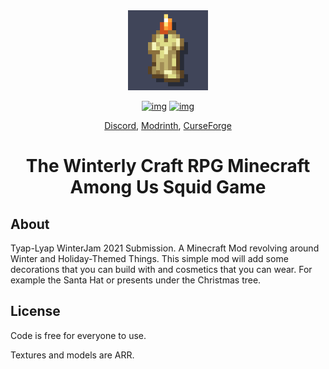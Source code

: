 <div align="center">
<img alt="Icon" src="src/main/resources/assets/winterly/icon.png" width="128">
  
[![img](http://cf.way2muchnoise.eu/full_winterly_downloads.svg)](https://curseforge.com/minecraft/mc-mods/winterly)
[![img](http://cf.way2muchnoise.eu/versions/winterly_latest.svg)](https://curseforge.com/minecraft/mc-mods/winterly)

[Discord](https://discord.gg/DcemWeskeZ), [Modrinth](https://modrinth.com/mod/winterly), [CurseForge](https://curseforge.com/minecraft/mc-mods/winterly)
# The Winterly Craft RPG Minecraft Among Us Squid Game
</div>

## About

Tyap-Lyap WinterJam 2021 Submission. A Minecraft Mod revolving around Winter and Holiday-Themed Things. This simple mod will add some decorations that you can build with and cosmetics that you can wear. For example the Santa Hat or presents under the Christmas tree.

## License
Code is free for everyone to use.

Textures and models are ARR.
